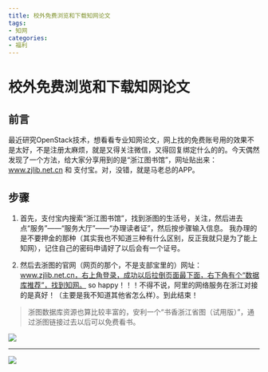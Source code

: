 ```yaml
---
title: 校外免费浏览和下载知网论文
tags: 
- 知网
categories:
- 福利
---
```

# 校外免费浏览和下载知网论文

## 前言
最近研究OpenStack技术，想看看专业知网论文，网上找的免费账号用的效果不是太好，不是注册太麻烦，就是又得关注微信，又得回复绑定什么的的。今天偶然发现了一个方法，给大家分享用到的是“浙江图书馆”，网址贴出来：	www.zjlib.net.cn  和  支付宝。对，没错，就是马老总的APP。

## 步骤

1. 首先，支付宝内搜索“浙江图书馆”，找到浙图的生活号，关注，然后进去点“服务”——“服务大厅”——“办理读者证”，然后按步骤输入信息。
  我办理的是不要押金的那种（其实我也不知道三种有什么区别，反正我就只是为了能上知网），记住自己的密码申请好了以后会有一个证号。

2. 然后去浙图的官网（网页的那个，不是支部宝里的）网址：	www.zjlib.net.cn，右上角登录，成功以后拉倒页面最下面，右下角有个“数据库推荐”，找到知网。
so happy！！！不得不说，阿里的网络服务在浙江对接的是真好！（主要是我不知道其他省怎么样）。到此结束！

> 浙图数据库资源也算比较丰富的，安利一个“书香浙江省图（试用版）”，通过浙图链接过去以后可以免费看书。
  
![](https://ws1.sinaimg.cn/large/640dde2dly1ftjr8vugtbj21110kpwh4.jpg)

---
![](https://ws1.sinaimg.cn/large/640dde2dly1ftjr9b0y1ej20xh0i3tdr.jpg)